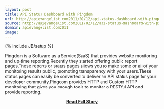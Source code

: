 ```yaml
---
layout: post
title: API Status Dashboard with Pingdom
url: http://apievangelist.com2011/02/12/api-status-dashboard-with-pingdom/
source: http://apievangelist.com2011/02/12/api-status-dashboard-with-pingdom/
domain: apievangelist.com2011
image: 
---
```

{% include JB/setup %}<p>Pingdom is a Software as a Service(SaaS) that provides website monitoring and up-time reporting.Recently they started offering public report pages.These reports or status pages allows you to make some or all of your monitoring results public, promoting transparency with your users.These status pages can easily be converted to deliver an API status page for your developer community.Pingdom provides HTTP and Custom HTTP monitoring that gives you enough tools to monitor a RESTful API and provide reporting.</p>
<center><p><a href="http://apievangelist.com2011/02/12/api-status-dashboard-with-pingdom/" style='padding:25px; font-sze:18px; font-weight: bold;'>Read Full Story</a></p></center>
